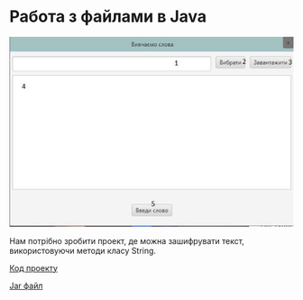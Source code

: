 # Работа з файлами в Java

![Скріншот](/images/chapter16.png)

Нам потрібно зробити проект, де можна зашифрувати текст, використовуючи методи класу String.

[Код проекту](https://github.com/atmp-if/javafx/tree/project/Word)

[Jar файл](https://github.com/atmp-if/javafx/releases/latest/download/Word.jar)
